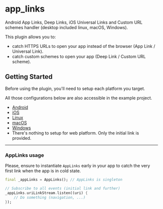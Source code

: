 # app_links

Android App Links, Deep Links, iOS Universal Links and Custom URL schemes handler (desktop included linux, macOS, Windows).

This plugin allows you to:
- catch HTTPS URLs to open your app instead of the browser (App Link / Universal Link).
- catch custom schemes to open your app (Deep Link / Custom URL scheme).

## Getting Started

Before using the plugin, you'll need to setup each platform you target.

All those configurations below are also accessible in the example project.

* [Android](https://github.com/llfbandit/app_links/blob/master/doc/README_android.md)
* [iOS](https://github.com/llfbandit/app_links/blob/master/doc/README_ios.md)
* [Linux](https://github.com/llfbandit/app_links/blob/master/doc/README_linux.md)
* [macOS](https://github.com/llfbandit/app_links/blob/master/doc/README_macos.md)
* [Windows](https://github.com/llfbandit/app_links/blob/master/doc/README_windows.md)
* There's nothing to setup for web platform. Only the initial link is provided.

---

### AppLinks usage
Please, ensure to instantiate `AppLinks` early in your app to catch the very first link when the app is in cold state.

```dart
final _appLinks = AppLinks(); // AppLinks is singleton

// Subscribe to all events (initial link and further)
_appLinks.uriLinkStream.listen((uri) {
    // Do something (navigation, ...)
});
```
